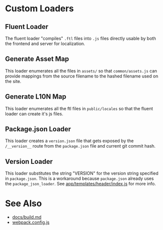 # Custom Loaders

## Fluent Loader

The fluent loader "compiles" `.ftl` files into `.js` files directly usable by both the frontend and server for localization.

## Generate Asset Map

This loader enumerates all the files in `assets/` so that `common/assets.js` can provide mappings from the source filename to the hashed filename used on the site.

## Generate L10N Map

This loader enumerates all the ftl files in `public/locales` so that the fluent loader can create it's js files.

## Package.json Loader

This loader creates a `version.json` file that gets exposed by the `/__version__` route from the `package.json` file and current git commit hash.

## Version Loader

This loader substitutes the string "VERSION" for the version string specified in `package.json`. This is a workaround because `package.json` already uses the `package_json_loader`. See [app/templates/header/index.js](../app/templates/header/index.js) for more info.

# See Also

- [docs/build.md](../docs/build.md)
- [webpack.config.js](../webpack.config.js)